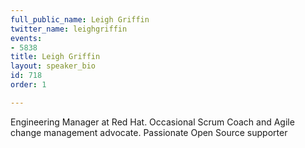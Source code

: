 ```yaml
---
full_public_name: Leigh Griffin
twitter_name: leighgriffin
events:
- 5838
title: Leigh Griffin
layout: speaker_bio
id: 718
order: 1

---
```

Engineering Manager at Red Hat. Occasional Scrum Coach and Agile change management advocate. Passionate Open Source supporter